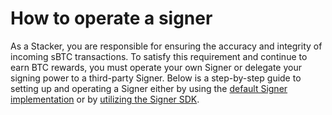 # How to operate a signer

As a Stacker, you are responsible for ensuring the accuracy and integrity of incoming sBTC transactions. To satisfy this requirement and continue to earn BTC rewards, you must operate your own Signer or delegate your signing power to a third-party Signer. Below is a step-by-step guide to setting up and operating a Signer either by using the [default Signer implementation](./nakamoto-signer-developer-guide.md) or by [utilizing the Signer SDK](./nakamoto-signer-developer-guide.md#custom-signer-implementation).

<!-- ## Prerequisites

Rust. To install, please [follow these instructions](https://www.rust-lang.org/tools/install).
Git

## Setting up a Default Signer

### Building from Source

If you wish to compile the default binary from source, follow the steps outlined below. Otherwise, [download the binary directly](#downloading-the-binary).

1. First, clone the Stacks sBTC mono repository:

```console
git clone https://github.com/Trust-Machines/stacks-sbtc.git
```

2. Next, navigate to the stacks-signer-mini directory:

```console
cd stacks-sbtc/stacks-signer-mini
```

3. Checkout the appropriate release branch you wish to use if you are not using the default main branch

```console
git checkout main
```

4. Compile the signer binary:
   Note the binary path defaults to `target/release/stacks-signer-mini`.

```console
cargo build --release
```

### Downloading the Binary

1. First, download the precompiled default [signer binary](LINK).

2. Untar the file

```console
tar -xvf signer_binary.tar
```

3.  Check Extracted Files:
    After running the untar command, the contents of the tar file should be extracted to the current directory. You should see the signer binary (stacks-signer-mini) and the configuration file (signer.toml) listed among the extracted files.

4.  Next, install the signer.

```console
cargo install --path stacks-signer-mini
```

### Configuring and Running the Binary

1. Generate a key pair:
   Create a cryptographic key pair (public key and private key) to uniquely identify yourself as a Signer.
   Safeguard your private key securely to prevent unauthorized access. There are multiple ways to generate a key pair, but consider using the [Stacks CLI](https://docs.hiro.so/get-started/command-line-interface):

```console
# install CLI globally
npm install --global @stacks/cli

# generate a new account and store details in a new file
# '-t' option makes this a testnet account
stx make_keychain -t > cli_keychain.json
```

2. Update the default config:
   Insert your private key into the conf/signer.toml file and update any mandatory options appropriately. Be sure to update any defaults configurations you like for auto signing transactions. For a breakdown of each configuration option, see [Signer Configuration](./how-to-signer-config.md).

3. Run the binary:

```console
stacks-signer-mini --config conf/signer.toml
```

4. Monitor Incoming Transactions:
   The signer binary operates a web server/client and it can be navigated to by default at http://localhost:3000/.
   Here you can see pending transactions and manually review and sign transactions that cannot be automatically signed on your behalf. Note that manual review is triggered based on the options you have set in your configuration file.

## Custom Signer Implementation

If you wish to have more fine-grained control of the Signer binary and its transaction signing logic, you may wish to take advantage of the [Signer SDK](TODO: LINK TO GITHUB REPO).

1. Set Up a New Rust Project

To add a Signer library to your Rust project and create a main function that utilizes it, follow these step-by-step instructions:

If you don't have an existing Rust project, create one using Cargo, Rust's package manager and build tool:

```bash
cargo new my_signer
cd my_signer
```

Replace `my_signer` with your desired project name.

2. Add Signer Library to the `Cargo.toml` File

Open the `Cargo.toml` file in your project directory and add the Signer library as a dependency under the `[dependencies]` section.

```toml
[dependencies]
signer = "1.0.0"
```

Specify the appropriate version that you wish to use. Make sure to check the latest version available on crates.io.

3. Import the Signer Library in Your Rust Code

In your `main.rs` file (located in the `src` folder by default), import the Signer library at the beginning of the file:

```rust
use signer::Signer;
```

4. Create a Main Function

Add the main function to your `main.rs` file. This is where you'll utilize the Signer library to perform the required actions:

```rust
fn main() {
    // Initialize the signer with a private key
    let signer = Signer::new("your_private_key"); // Replace with the actual private key
    // Must serve web client to utilize manual review
    let _ = signer.serve_http("0.0.0.0", 3000);
    while let Ok(transaction) = signer.retrieve_pending_transaction() {
        // Trigger manual review for a specific address
        if transaction.recipient.to_string() == "mr1iPkD9N3RJZZxXRk7xF9d36gffa6exNC" {
            // Manually approve or deny a transaction
            let _ = signer.trigger_manual_review(transaction);
        } else if transaction.amount > 3418260000 {
            // deny transactions with an amount greater than 1 million USD
            let _ = signer.deny(transaction);
        } else {
            // Approve anything else
            let _ = signer.approve(transaction);
        }
    }
}
```

5. Build and Run Your Signer

Now that you've added the Signer library and created the main function, you can build and run your custom signer using Cargo:

```bash
cargo build
cargo run
``` -->
